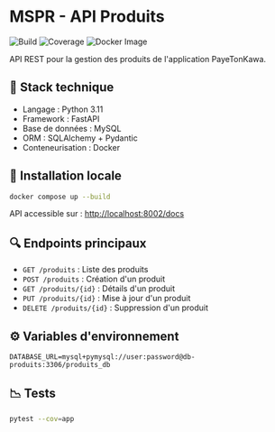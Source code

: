 # MSPR - API Produits

![Build](https://img.shields.io/github/actions/workflow/status/mgaisnon/MSPR-API-Produits/ci.yml?branch=main)
![Coverage](https://img.shields.io/badge/coverage-95%25-brightgreen)
![Docker Image](https://img.shields.io/docker/image-size/mgaisnon/mspr-api-produits/latest)

API REST pour la gestion des produits de l'application PayeTonKawa.

## 🚀 Stack technique
- Langage : Python 3.11
- Framework : FastAPI
- Base de données : MySQL
- ORM : SQLAlchemy + Pydantic
- Conteneurisation : Docker

## 🔧 Installation locale
```bash
docker compose up --build
````

API accessible sur : [http://localhost:8002/docs](http://localhost:8002/docs)

## 🔍 Endpoints principaux

* `GET /produits` : Liste des produits
* `POST /produits` : Création d'un produit
* `GET /produits/{id}` : Détails d'un produit
* `PUT /produits/{id}` : Mise à jour d'un produit
* `DELETE /produits/{id}` : Suppression d'un produit

## ⚙️ Variables d'environnement

```env
DATABASE_URL=mysql+pymysql://user:password@db-produits:3306/produits_db
```

## 📉 Tests

```bash
pytest --cov=app
```

